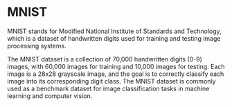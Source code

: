 # MNIST

MNIST stands for Modified National Institute of Standards and Technology, which is a dataset of handwritten digits used for training and testing image processing systems.

The MNIST dataset is a collection of 70,000 handwritten digits (0-9) images, with 60,000 images for training and 10,000 images for testing. Each image is a 28x28 grayscale image, and the goal is to correctly classify each image into its corresponding digit class. The MNIST dataset is commonly used as a benchmark dataset for image classification tasks in machine learning and computer vision.
